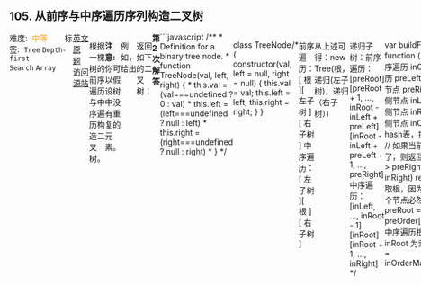 <div style="font-size: 20px; margin-bottom: 15px; font-weight: bold;">105. 从前序与中序遍历序列构造二叉树</div>
<div style="display: flex; font-size: 14px; justify-content: space-between;"><div><span style="margin-right: 30px;">难度:&nbsp;&nbsp;<label style="color: rgb(255, 161, 25);">中等</label></span><span style="margin-right: 30px;">标签:&nbsp;&nbsp;<code>Tree</code>&nbsp;<code>Depth-first Search</code>&nbsp;<code>Array</code></span></div><div><span style="margin-right: 15px;"><a href="https://leetcode.com/problems/construct-binary-tree-from-preorder-and-inorder-traversal/">英文原题</a></span><span><a href="https://leetcode-cn.com/problems/construct-binary-tree-from-preorder-and-inorder-traversal/">访问源站</a></span></div>
<hr style="height: 1px; margin: 1em 0px;" />
<p>根据一棵树的前序遍历与中序遍历构造二叉树。</p>

<p><strong>注意:</strong><br>
你可以假设树中没有重复的元素。</p>

<p>例如，给出</p>

<pre>前序遍历 preorder =&nbsp;[3,9,20,15,7]
中序遍历 inorder = [9,3,15,20,7]</pre>

<p>返回如下的二叉树：</p>

<pre>    3
   / \
  9  20
    /  \
   15   7</pre>

<hr style="height: 1px; margin: 1em 0px;" />
<strong>第2次解答</strong>
```javascript
/**
 * Definition for a binary tree node.
 * function TreeNode(val, left, right) {
 *     this.val = (val===undefined ? 0 : val)
 *     this.left = (left===undefined ? null : left)
 *     this.right = (right===undefined ? null : right)
 * }
 */

class TreeNode {
  constructor(val, left = null, right = null) {
    this.val = val;
    this.left = left;
    this.right = right;
  }
}

/*

前序遍历： [ 根 ][ 左子树 ][ 右子树 ]
中序遍历： [ 左子树 ][ 根 ][ 右子树 ]

从上述可得：new Tree(根，递归(左子树)，递归（右子树）)

递归子树：前序遍历：[preRoot][preRoot + 1, ..., inRoot - inLeft + preLeft][inRoot - inLeft + preLeft + 1, ..., preRight]
           中序遍历：[inLeft, ..., inRoot - 1][inRoot][inRoot + 1, ..., inRight]
*/

var buildFactory = function (
  preOrder, // 前序遍历
  inOrder, // 中序遍历
  preLeft, // 前序最左侧节点
  preRight, // 前序最右侧节点
  inLeft, // 中序最左侧节点
  inRight, // 中序最右侧节点
  inOrderMap // hash表，提高索引速度
) {
  // 如果当前遍历已经不存在了，则返回 null
  if (preLeft > preRight || inLeft > inRight) return null;
  // 获取根，因为前序遍历的第一个节点必然是根
  let preRoot = preOrder[preLeft];
  // 获取中序遍历根的索引，此处 inRoot 为索引值
  let inRoot = inOrderMap.get(preRoot);

  // 递归遍历
  return new TreeNode(
    preRoot,
    buildFactory(
      preOrder,
      inOrder,
      preLeft + 1,
      inRoot - inLeft + preLeft,
      inLeft,
      inRoot - 1,
      inOrderMap
    ),
    buildFactory(
      preOrder,
      inOrder,
      inRoot - inLeft + preLeft + 1,
      preRight,
      inRoot + 1,
      inRight,
      inOrderMap
    )
  );
};

/**
 * @param {number[]} preorder
 * @param {number[]} inorder
 * @return {TreeNode}
 */
var buildTree = function (preorder, inorder) {
  // 因为递归遍历每次都要去中序遍历里找根，因此定义一个 HashMap 存放中序遍历的每一个信息[中序遍历的根: 索引]
  let hashMap = new Map();

  for (let i = 0; i < inorder.length; i++) {
    hashMap.set(inorder[i], i);
  }

  return buildFactory(
    preorder,
    inorder,
    0,
    preorder.length - 1,
    0,
    inorder.length - 1,
    hashMap
  );
};
```
<hr style="height: 1px; margin: 1em 0px;" />
<strong>第1次解答</strong>
```javascript
/**
 * Definition for a binary tree node.
 * function TreeNode(val) {
 *     this.val = val;
 *     this.left = this.right = null;
 * }
 */

class TreeNode {
  constructor(val, left, right) {
    (this.val = val), (this.left = left || null), (this.right = right || null);
  }
}

/**
 *
 * @param {number[]} preOrder 前序遍历数列
 * @param {number[]} inOrder 中序遍历序列
 * @param {number} preLeft 前序遍历起始位置
 * @param {number} preRight 前序遍历结束位置
 * @param {number} inLeft 中序遍历起始位置
 * @param {number} inRight 中序遍历结束位置
 * @param {Map} inOrderMap 中序遍历 值 - 索引 Map
 *
 * 前序遍历：[ 根 ][   左子树   ][   右子树   ]
 * 中序遍历：[   左子树   ][ 根 ][   右子树   ]
 * 第一步：前序遍历的第一个节点 preLeft 就是 [根]
 * 第二步：中序遍历中找出该节点 inRoot，该节点前节点（inLeft 至 inRoot-1）为左子树，该节点后节点（inRoot+1 至 inRight）为右子树
 * 第三步：由于前序遍历和中序遍历对左子树和右子树的节点数量是一致的，只有顺序的差异，因此，前序遍历左子树的节点索引范围为 inRoot - inLeft + preLeft，右子树的节点索引范围为 inRoot - inLeft + preLeft + 1
 * 第四步：构建 TreeNode，其中根为 第一步 中获取，左子树和右子树通过递归获得。
 */
const getTree = (
  preOrder,
  inOrder,
  preLeft,
  preRight,
  inLeft,
  inRight,
  inOrderMap
) => {
  // 终止条件：遍历队列左侧索引小于右侧
  if (preLeft > preRight || inLeft > inRight) {
    return null;
  }

  // 先序遍历里的根节点就是第一个元素
  const preRoot = preOrder[preLeft];
  // 找到中序遍历里的根节点
  const inRoot = inOrderMap.get(preRoot);

  // 创建一个新节点
  return new TreeNode(
    preRoot,
    // 递归获取左子树
    getTree(
      preOrder,
      inOrder,
      preLeft + 1,
      inRoot - inLeft + preLeft,
      inLeft,
      inRoot - 1,
      inOrderMap
    ),
    // 递归获取右子树
    getTree(
      preOrder,
      inOrder,
      inRoot - inLeft + preLeft + 1,
      preRight,
      inRoot + 1,
      inRight,
      inOrderMap
    )
  );
};

/**
 * @param {number[]} preorder
 * @param {number[]} inorder
 * @return {TreeNode}
 */
var buildTree = function (preorder, inorder) {
  const length = preorder.length;
  // 这里先生成一个中序遍历的 Map，避免后续递归查找中序遍历中根的位置
  const inOrderMap = new Map();
  for (let i = 0; i < inorder.length; i++) {
    inOrderMap.set(inorder[i], i);
  }
  
  return getTree(preorder, inorder, 0, length - 1, 0, length - 1, inOrderMap);
};
```